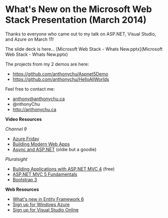What's New on the Microsoft Web Stack Presentation (March 2014)
===============================================================

Thanks to everyone who came out to my talk on ASP.NET, Visual Studio, and Azure on March 11!

The slide deck is here...
[Microsoft Web Stack - Whats New.pptx](Microsoft Web Stack - Whats New.pptx)


The projects from my 2 demos are here:

* https://github.com/anthonychu/Aspnet5Demo
* https://github.com/anthonychu/HelloAllWorlds

Feel free to contact me:

* anthony@anthonychu.ca
* @nthonyChu
* http://anthonychu.ca



**Video Resources**

*Channel 9*

* [Azure Friday](http://friday.azure.com)
* [Building Modern Web Apps](http://channel9.msdn.com/Series/Building-Modern-Web-Apps)
* [Async and ASP.NET](http://channel9.msdn.com/Events/TechDays/Techdays-2012-the-Netherlands/2287) (oldie but a goodie)

*Pluralsight*

* [Building Applications with ASP.NET MVC 4](http://pluralsight.com/training/Courses/TableOfContents/mvc4-building) (free)
* [ASP.NET MVC 5 Fundamentals](http://pluralsight.com/training/Courses/TableOfContents/aspdotnet-mvc5-fundamentals)
* [Bootstrap 3](http://pluralsight.com/training/Courses/TableOfContents/bootstrap-3)

**Web Resources**

* [What's new in Entity Framework 6](http://msdn.microsoft.com/en-ca/data/ee712907.aspx#ef6)
* [Sign up for Windows Azure](http://www.windowsazure.com)
* [Sign up for Visual Studio Online](http://visualstudio.com)
